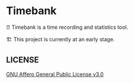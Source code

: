 # Timebank

⏰ Timebank is a time recording and statistics tool.

🏗️ This project is currently at an early stage.

## LICENSE

[GNU Affero General Public License v3.0](https://choosealicense.com/licenses/agpl-3.0/)
